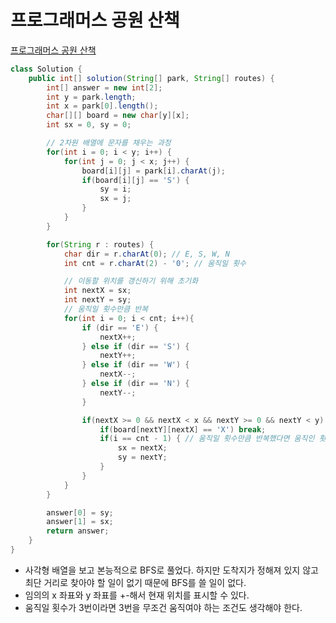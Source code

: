 # 프로그래머스 공원 산책
[프로그래머스 공원 산책](https://school.programmers.co.kr/learn/courses/30/lessons/172928)
```java
class Solution {
    public int[] solution(String[] park, String[] routes) {
        int[] answer = new int[2];
        int y = park.length;
        int x = park[0].length();
        char[][] board = new char[y][x];
        int sx = 0, sy = 0;

        // 2차원 배열에 문자를 채우는 과정
        for(int i = 0; i < y; i++) {
            for(int j = 0; j < x; j++) {
                board[i][j] = park[i].charAt(j);
                if(board[i][j] == 'S') {
                    sy = i;
                    sx = j;
                }
            }
        }

        for(String r : routes) {
            char dir = r.charAt(0); // E, S, W, N
            int cnt = r.charAt(2) - '0'; // 움직일 횟수

            // 이동할 위치를 갱신하기 위해 초기화
            int nextX = sx;
            int nextY = sy;
            // 움직일 횟수만큼 반복
            for(int i = 0; i < cnt; i++){
                if (dir == 'E') {
                    nextX++;
                } else if (dir == 'S') {
                    nextY++;
                } else if (dir == 'W') {
                    nextX--;
                } else if (dir == 'N') {
                    nextY--;
                }

                if(nextX >= 0 && nextX < x && nextY >= 0 && nextY < y) {
                    if(board[nextY][nextX] == 'X') break;
                    if(i == cnt - 1) { // 움직일 횟수만큼 반복했다면 움직인 횟수를 충족했기 때문에 갱신
                        sx = nextX;
                        sy = nextY;
                    }
                }
            }
        }

        answer[0] = sy;
        answer[1] = sx;
        return answer;
    }
}
```
* 사각형 배열을 보고 본능적으로 BFS로 풀었다. 하지만 도착지가 정해져 있지 않고 최단 거리로 찾아야 할 일이 없기 때문에 BFS를 쓸 일이 없다.
* 임의의 x 좌표와 y 좌표를 +-해서 현재 위치를 표시할 수 있다.
* 움직일 횟수가 3번이라면 3번을 무조건 움직여야 하는 조건도 생각해야 한다.